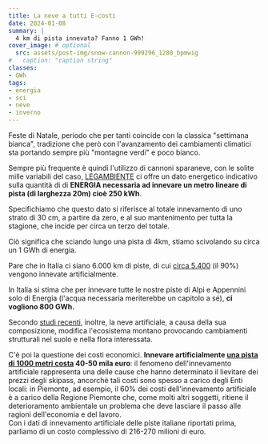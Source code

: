 ```yaml
---
title: La neve a tutti E-costi
date: 2024-01-08
summary: |
  4 km di pista innevata? Fanno 1 GWh!
cover_image: # optional
  src: assets/post-img/snow-cannon-999296_1280_bpmwig
#   caption: "caption string"
classes:
- GWh
tags:
- energia
- sci
- neve
- inverno
---
```


Feste di Natale, periodo che per tanti coincide con la classica "settimana bianca", tradizione che però con l'avanzamento dei cambiamenti climatici sta portando sempre più "montagne verdi" e poco bianco.

Sempre più frequente è quindi l'utilizzo di cannoni sparaneve, con le solite mille variabili del caso, [LEGAMBIENTE](https://www.legambiente.it/wp-content/uploads/2021/11/Report-Nevediversa_2023.pdf) ci offre un dato energetico indicativo sulla quantità di di **ENERGIA necessaria ad innevare un metro lineare di pista (di larghezza 20m) cioè 250 kWh**.

Specifichiamo che questo dato si riferisce al totale innevamento di uno strato di 30 cm, a partire da zero, e al suo mantenimento per tutta la stagione, che incide per circa un terzo del totale.

Ciò significa che sciando lungo una pista di 4km, stiamo scivolando su circa un 1 GWh di energia.

Pare che in Italia ci siano 6.000 km di piste, di cui [circa 5.400](https://www.ildolomiti.it/montagna/2023/in-italia-6000-km-di-piste-da-sci-il-90-innevate-artificialmente-dolomiti-superski-e-unautostrada-di-neve-artificiale-da-milano-a-cosenza-e-ora-di-dire-basta) (il 90%) vengono innevate artificialmente.

In Italia si stima che per innevare tutte le nostre piste di Alpi e Appennini solo di Energia (l'acqua necessaria meriterebbe un capitolo a sé), **ci vogliono 800 GWh.**

Secondo [studi recenti](https://www.sciencedirect.com/science/article/abs/pii/S143383190470061X), inoltre, la neve artificiale, a causa della sua composizione, modifica l'ecosistema montano provocando cambiamenti strutturali nel suolo e nella flora interessata.

C'è poi la questione dei costi economici. **Innevare artificialmente [una pista di 1000 metri costa](https://www.agi.it/cronaca/news/2021-02-15/piste-sci-quanto-costa-un-chilometro-11417576/) 40-50 mila euro**: il fenomeno dell'innevamento artificiale rappresenta una delle cause che hanno determinato il lievitare dei prezzi degli skipass, ancorchè tali costi sono spesso a carico degli Enti locali: in Piemonte, ad esempio, il 60% dei costi dell'innevamento artificiale è a carico della Regione Piemonte che, come molti altri soggetti, ritiene il deterioramento ambientale un problema che deve lasciare il passo alle ragioni dell'economia e del lavoro.  
Con i dati di innevamento artificiale delle piste italiane riportati prima, parliamo di un costo complessivo di 216-270 milioni di euro.


<!--
  created 2024-01-08 13:19:28.07553 +0100 CET m=+0.045406792
-->